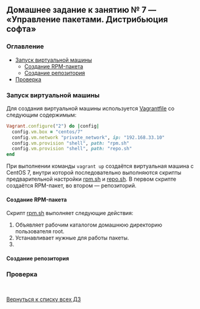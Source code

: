 ## Домашнее задание к занятию № 7 — «Управление пакетами. Дистрибьюция софта»    <!-- omit in toc -->

### Оглавление  <!-- omit in toc -->

- [Запуск виртуальной машины](#Запуск-виртуальной-машины)
  - [Создание RPM-пакета](#Создание-rpm-пакета)
  - [Создание репозитория](#Создание-репозитория)
- [Проверка](#Проверка)

### Запуск виртуальной машины

Для создания виртуальной машины используется [Vagrantfile](Vagrantfile) со следующим содержимым:

```ruby
Vagrant.configure("2") do |config|
  config.vm.box = "centos/7"
  config.vm.network "private_network", ip: "192.168.33.10"
  config.vm.provision "shell", path: "rpm.sh"
  config.vm.provision "shell", path: "repo.sh"
end
```

При выполнении команды `vagrant up` создаётся виртуальная машина с CentOS 7, внутри которой последовательно выполняются скрипты предварительной настройки [rpm.sh](rpm.sh) и [repo.sh](repo.sh). В первом скрипте создаётся RPM-пакет, во втором — репозиторий.

#### Создание RPM-пакета

Скрипт [rpm.sh](rpm.sh) выполняет следующие действия:

1. Объявляет рабочим каталогом домашнюю директорию пользователя root.
2. Устанавливает нужные для работы пакеты.
3. 

#### Создание репозитория

### Проверка

<br/>

[Вернуться к списку всех ДЗ](../README.md)